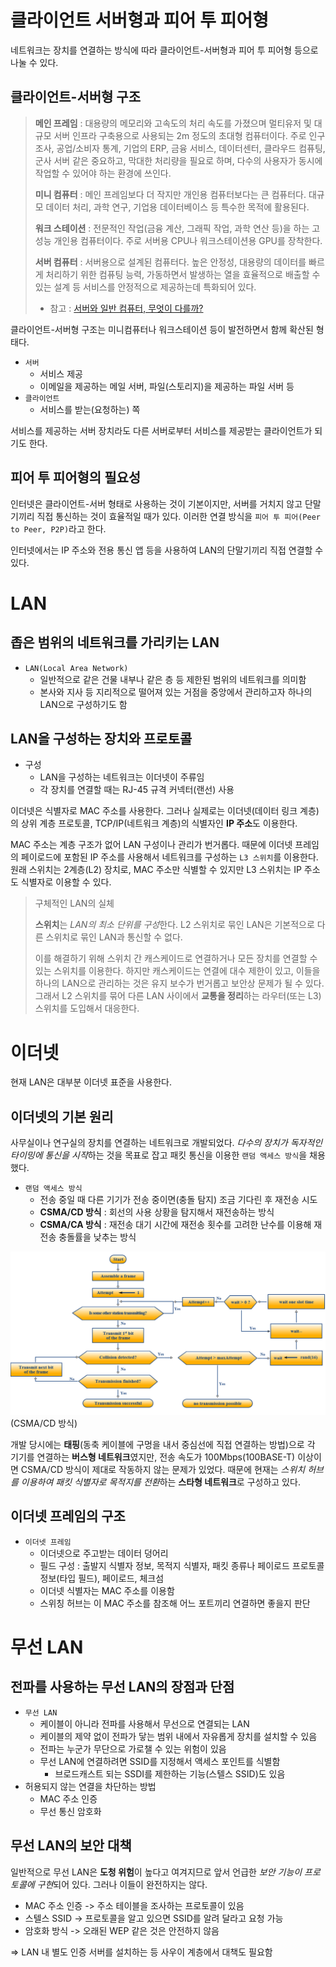 # 클라이언트 서버형과 피어 투 피어형

네트워크는 장치를 연결하는 방식에 따라 클라이언트-서버형과 피어 투 피어형 등으로 나눌 수 있다.

## 클라이언트-서버형 구조

> **메인 프레임** : 대용량의 메모리와 고속도의 처리 속도를 가졌으며 멀티유저 및 대규모 서버 인프라 구축용으로 사용되는 2m 정도의 초대형 컴퓨터이다. 주로 인구 조사, 공업/소비자 통계, 기업의 ERP, 금융 서비스, 데이터센터, 클라우드 컴퓨팅, 군사 서버 같은 중요하고, 막대한 처리량을 필요로 하며, 다수의 사용자가 동시에 작업할 수 있어야 하는 환경에 쓰인다. 
>
> **미니 컴퓨터** : 메인 프레임보다 더 작지만 개인용 컴퓨터보다는 큰 컴퓨터다. 대규모 데이터 처리, 과학 연구, 기업용 데이터베이스 등 특수한 목적에 활용된다.
>
> **워크 스테이션** : 전문적인 작업(금융 계산, 그래픽 작업, 과학 연산 등)을 하는 고성능 개인용 컴퓨터이다. 주로 서버용 CPU나 워크스테이션용 GPU를 장착한다.
>
> **서버 컴퓨터** : 서버용으로 설계된 컴퓨터다. 높은 안정성, 대용량의 데이터를 빠르게 처리하기 위한 컴퓨팅 능력, 가동하면서 발생하는 열을 효율적으로 배출할 수 있는 설계 등 서비스를 안정적으로 제공하는데 특화되어 있다.
> - 참고 : [서버와 일반 컴퓨터, 무엇이 다를까?](https://library.gabia.com/contents/infrahosting/794/)

클라이언트-서버형 구조는 미니컴퓨터나 워크스테이션 등이 발전하면서 함께 확산된 형태다. 

- `서버`
  - 서비스 제공
  - 이메일을 제공하는 메일 서버, 파일(스토리지)을 제공하는 파일 서버 등
- `클라이언트`
  - 서비스를 받는(요청하는) 쪽

서비스를 제공하는 서버 장치라도 다른 서버로부터 서비스를 제공받는 클라이언트가 되기도 한다.

## 피어 투 피어형의 필요성

인터넷은 클라이언트-서버 형태로 사용하는 것이 기본이지만, 서버를 거치지 않고 단말기끼리 직접 통신하는 것이 효율적일 때가 있다. 이러한 연결 방식을 `피어 투 피어(Peer to Peer, P2P)`라고 한다.

인터넷에서는 IP 주소와 전용 통신 앱 등을 사용하여 LAN의 단말기끼리 직접 연결할 수 있다.

# LAN

## 좁은 범위의 네트워크를 가리키는 LAN

- `LAN(Local Area Network)`
  - 일반적으로 같은 건물 내부나 같은 층 등 제한된 범위의 네트워크를 의미함
  - 본사와 지사 등 지리적으로 떨어져 있는 거점을 중앙에서 관리하고자 하나의 LAN으로 구성하기도 함

## LAN을 구성하는 장치와 프로토콜

- 구성
  - LAN을 구성하는 네트워크는 이더넷이 주류임
  - 각 장치를 연결할 때는 RJ-45 규격 커넥터(랜선) 사용

이더넷은 식별자로 MAC 주소를 사용한다. 그러나 실제로는 이더넷(데이터 링크 계층)의 상위 계층 프로토콜, TCP/IP(네트워크 계층)의 식별자인 **IP 주소**도 이용한다.

MAC 주소는 계층 구조가 없어 LAN 구성이나 관리가 번거롭다. 때문에 이더넷 프레임의 페이로드에 포함된 IP 주소를 사용해서 네트워크를 구성하는 `L3 스위치`를 이용한다. 원래 스위치는 2계층(L2) 장치로, MAC 주소만 식별할 수 있지만 L3 스위치는 IP 주소도 식별자로 이용할 수 있다.

> 구체적인 LAN의 실체
>
> **스위치**는 *LAN의 최소 단위를 구성*한다. L2 스위치로 묶인 LAN은 기본적으로 다른 스위치로 묶인 LAN과 통신할 수 없다.
>
> 이를 해결하기 위해 스위치 간 캐스케이드로 연결하거나 모든 장치를 연결할 수 있는 스위치를 이용한다. 하지만 캐스케이드는 연결에 대수 제한이 있고, 이들을 하나의 LAN으로 관리하는 것은 유지 보수가 번거롭고 보안상 문제가 될 수 있다. 그래서 L2 스위치를 묶어 다른 LAN 사이에서 **교통을 정리**하는 라우터(또는 L3) 스위치를 도입해서 대응한다.

# 이더넷

현재 LAN은 대부분 이더넷 표준을 사용한다.

## 이더넷의 기본 원리

사무실이나 연구실의 장치를 연결하는 네트워크로 개발되었다. *다수의 장치가 독자적인 타이밍에 통신을 시작*하는 것을 목표로 잡고 패킷 통신을 이용한 `랜덤 액세스 방식`을 채용했다.

- `랜덤 액세스 방식`
  - 전송 중일 때 다른 기기가 전송 중이면(충돌 탐지) 조금 기다린 후 재전송 시도
  - **CSMA/CD 방식** : 회선의 사용 상황을 탐지해서 재전송하는 방식
  - **CSMA/CA 방식** : 재전송 대기 시간에 재전송 횟수를 고려한 난수를 이용해 재전송 충돌률을 낮추는 방식

![CSMA/CD 방식](image-15.png)
(CSMA/CD 방식)

개발 당시에는 **태핑**(동축 케이블에 구멍을 내서 중심선에 직접 연결하는 방법)으로 각 기기를 연결하는 **버스형 네트워크**였지만, 전송 속도가 100Mbps(100BASE-T) 이상이면 CSMA/CD 방식이 제대로 작동하지 않는 문제가 있었다. 때문에 현재는 *스위치 허브를 이용하여 패킷 식별자로 목적지를 전환*하는 **스타형 네트워크**로 구성하고 있다.

## 이더넷 프레임의 구조

- `이더넷 프레임`
  - 이더넷으로 주고받는 데이터 덩어리
  - 필드 구성 : 출발지 식별자 정보, 목적지 식별자, 패킷 종류나 페이로드 프로토콜 정보(타입 필드), 페이로드, 체크섬
  - 이더넷 식별자는 MAC 주소를 이용함
  - 스위칭 허브는 이 MAC 주소를 참조해 어느 포트끼리 연결하면 좋을지 판단

# 무선 LAN

## 전파를 사용하는 무선 LAN의 장점과 단점

- `무선 LAN`
  - 케이블이 아니라 전파를 사용해서 무선으로 연결되는 LAN
  - 케이블의 제약 없이 전파가 닿는 범위 내에서 자유롭게 장치를 설치할 수 있음
  - 전파는 누군가 무단으로 가로챌 수 있는 위험이 있음
  - 무선 LAN에 연결하려면 SSID를 지정해서 액세스 포인트를 식별함
    - 브로드캐스트 되는 SSDI를 제한하는 기능(스텔스 SSID)도 있음
- 허용되지 않는 연결을 차단하는 방법
  - MAC 주소 인증
  - 무선 통신 암호화

## 무선 LAN의 보안 대책

일반적으로 무선 LAN은 **도청 위험**이 높다고 여겨지므로 앞서 언급한 *보안 기능이 프로토콜에 구현*되어 있다. 그러나 이들이 완전하지는 않다.

- MAC 주소 인증 -> 주소 테이블을 조사하는 프로토콜이 있음
- 스텔스 SSID -> 프로토콜을 알고 있으면 SSID를 알려 달라고 요청 가능
- 암호화 방식 -> 오래된 WEP 같은 것은 안전하지 않음

=> LAN 내 별도 인증 서버를 설치하는 등 사우이 계층에서 대책도 필요함